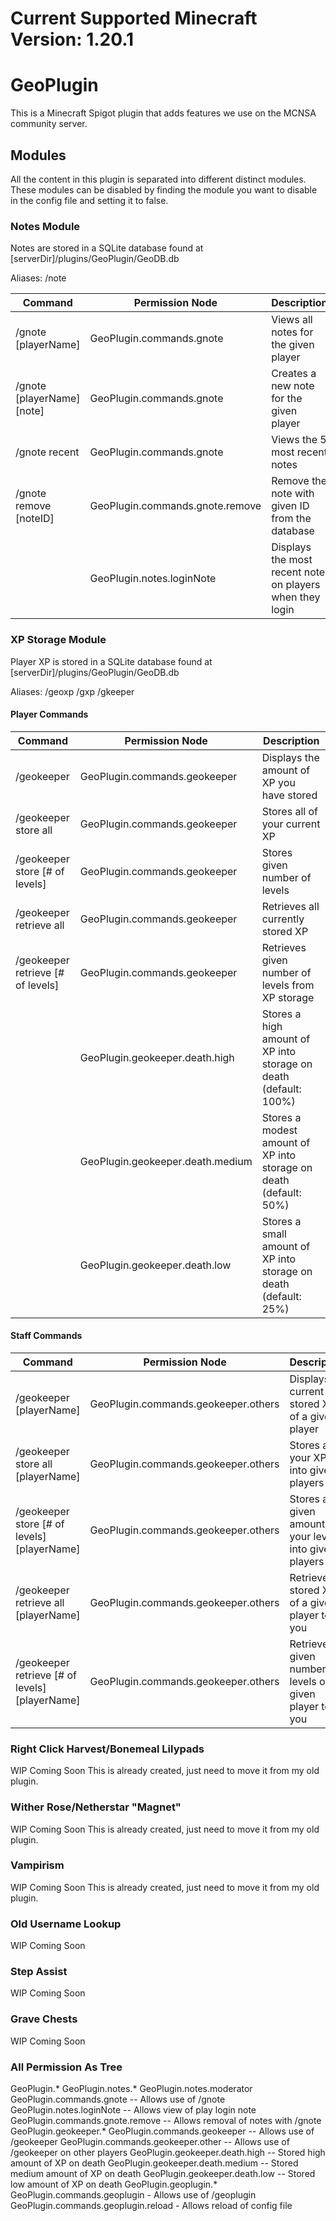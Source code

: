 
# Current Supported Minecraft Version: 1.20.1

# GeoPlugin
This is a Minecraft Spigot plugin that adds features we use on the MCNSA community server.

## Modules
All the content in this plugin is separated into different distinct modules. These modules can be disabled by finding the module you want to disable in the config file and setting it to false.

### Notes Module
Notes are stored in a SQLite database found at [serverDir]/plugins/GeoPlugin/GeoDB.db

Aliases: /note

| Command | Permission Node | Description |
|----|----|----|
| /gnote [playerName] | GeoPlugin.commands.gnote | Views all notes for the given player |
| /gnote [playerName] [note] | GeoPlugin.commands.gnote | Creates a new note for the given player |
| /gnote recent | GeoPlugin.commands.gnote | Views the 5 most recent notes |
| /gnote remove [noteID] | GeoPlugin.commands.gnote.remove | Remove the note with given ID from the database |
|  | GeoPlugin.notes.loginNote | Displays the most recent note on players when they login |

### XP Storage Module
Player XP is stored in a SQLite database found at [serverDir]/plugins/GeoPlugin/GeoDB.db

Aliases: /geoxp /gxp /gkeeper

#### Player Commands
| Command | Permission Node | Description |
|----|----|----|
| /geokeeper | GeoPlugin.commands.geokeeper | Displays the amount of XP you have stored |
| /geokeeper store all | GeoPlugin.commands.geokeeper | Stores all of your current XP |
| /geokeeper store [# of levels] | GeoPlugin.commands.geokeeper | Stores given number of levels |
| /geokeeper retrieve all | GeoPlugin.commands.geokeeper | Retrieves all currently stored XP |
| /geokeeper retrieve [# of levels] | GeoPlugin.commands.geokeeper | Retrieves given number of levels from XP storage |
|  | GeoPlugin.geokeeper.death.high | Stores a high amount of XP into storage on death (default: 100%) |
|  | GeoPlugin.geokeeper.death.medium | Stores a modest amount of XP into storage on death (default: 50%) |
|  | GeoPlugin.geokeeper.death.low | Stores a small amount of XP into storage on death (default: 25%) |

#### Staff Commands
| Command | Permission Node | Description |
|----|----|----|
| /geokeeper [playerName] | GeoPlugin.commands.geokeeper.others | Displays current stored XP of a given player |
| /geokeeper store all [playerName] | GeoPlugin.commands.geokeeper.others | Stores all of your XP into given players XP |
| /geokeeper store [# of levels] [playerName] | GeoPlugin.commands.geokeeper.others | Stores a given amount of your levels into given players XP |
| /geokeeper retrieve all [playerName] | GeoPlugin.commands.geokeeper.others | Retrieve all stored XP of a given player to you |
| /geokeeper retrieve [# of levels] [playerName] | GeoPlugin.commands.geokeeper.others | Retrieves a given number of levels of a given player to you |


### Right Click Harvest/Bonemeal Lilypads
WIP Coming Soon
This is already created, just need to move it from my old plugin.

### Wither Rose/Netherstar "Magnet"
WIP Coming Soon
This is already created, just need to move it from my old plugin.

### Vampirism
WIP Coming Soon
This is already created, just need to move it from my old plugin.

### Old Username Lookup
WIP Coming Soon

### Step Assist
WIP Coming Soon

### Grave Chests
WIP Coming Soon

### All Permission As Tree

GeoPlugin.*
    GeoPlugin.notes.*
        GeoPlugin.notes.moderator
            GeoPlugin.commands.gnote -- Allows use of /gnote
            GeoPlugin.notes.loginNote -- Allows view of play login note
        GeoPlugin.commands.gnote.remove -- Allows removal of notes with /gnote
    GeoPlugin.geokeeper.*
        GeoPlugin.commands.geokeeper -- Allows use of /geokeeper
        GeoPlugin.commands.geokeeper.other -- Allows use of /geokeeper on other players
        GeoPlugin.geokeeper.death.high -- Stored high amount of XP on death
        GeoPlugin.geokeeper.death.medium -- Stored medium amount of XP on death
        GeoPlugin.geokeeper.death.low -- Stored low amount of XP on death
    GeoPlugin.geoplugin.*
        GeoPlugin.commands.geoplugin - Allows use of /geoplugin
        GeoPlugin.commands.geoplugin.reload - Allows reload of config file
